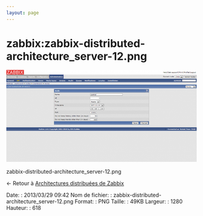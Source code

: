 ```yaml
---
layout: page
---
```


zabbix:zabbix-distributed-architecture\_server-12.png
=====================================================

[![zabbix-distributed-architecture\_server-12.png](../../assets/media/zabbix/zabbix-distributed-architecture_server-12.png@cache=&w=900&h=434 "zabbix-distributed-architecture_server-12.png")](../../assets/media/zabbix/zabbix-distributed-architecture_server-12.png@cache= "Afficher le fichier original")

zabbix-distributed-architecture\_server-12.png

← Retour à [Architectures distribuées de
Zabbix](../../zabbix/zabbix-distributed-architecture.html "zabbix:zabbix-distributed-architecture")

Date:
:   2013/03/29 09:42
Nom de fichier:
:   zabbix-distributed-architecture\_server-12.png
Format:
:   PNG
Taille:
:   49KB
Largeur:
:   1280
Hauteur:
:   618

